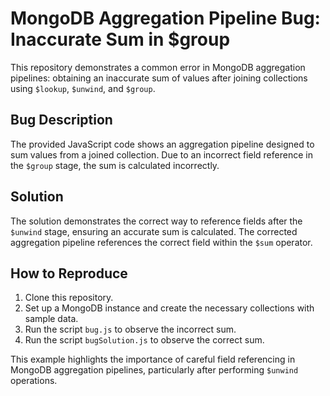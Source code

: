 # MongoDB Aggregation Pipeline Bug: Inaccurate Sum in $group
This repository demonstrates a common error in MongoDB aggregation pipelines: obtaining an inaccurate sum of values after joining collections using `$lookup`, `$unwind`, and `$group`.

## Bug Description
The provided JavaScript code shows an aggregation pipeline designed to sum values from a joined collection.  Due to an incorrect field reference in the `$group` stage, the sum is calculated incorrectly. 

## Solution
The solution demonstrates the correct way to reference fields after the `$unwind` stage, ensuring an accurate sum is calculated.  The corrected aggregation pipeline references the correct field within the `$sum` operator.

## How to Reproduce
1. Clone this repository.
2. Set up a MongoDB instance and create the necessary collections with sample data.
3. Run the script `bug.js` to observe the incorrect sum.
4. Run the script `bugSolution.js` to observe the correct sum.

This example highlights the importance of careful field referencing in MongoDB aggregation pipelines, particularly after performing `$unwind` operations.
